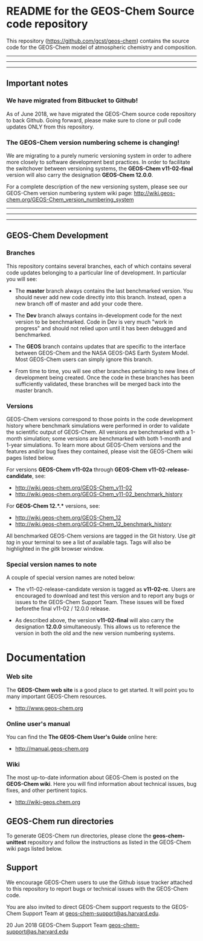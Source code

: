 # README for the GEOS-Chem Source code repository

This repository (https://github.com/gcst/geos-chem) contains the source code for the GEOS-Chem model of atmospheric chemistry and composition. 

---
---
---
## Important notes

### We have migrated from Bitbucket to Github!
As of June 2018, we have migrated the GEOS-Chem source code repository to back Github.  Going forward, please make sure to clone or pull code updates ONLY from this repository.

### The GEOS-Chem version numbering scheme is changing!

We are migrating to a purely numeric versioning system in order to adhere more closely to software development best practices. In order to facilitate the switchover between versioning systems, the __GEOS-Chem v11-02-final__ version will also carry the designation __GEOS-Chem 12.0.0__.

For a complete description of the new versioning system, please see our GEOS-Chem version numbering system wiki page: http://wiki.geos-chem.org/GEOS-Chem_version_numbering_system

---
---
---

## GEOS-Chem Development

### Branches
This repository contains several branches, each of which contains several code updates belonging to a particular line of development.  In particular you will see:

 * The __master__ branch always contains the last benchmarked version.  You should never add new code directly into this branch.  Instead, open a new branch off of master and add your code there.

 * The __Dev__ branch always contains in-development code for the next version to be benchmarked.  Code in Dev is very much "work in progress" and should not relied upon until it has been debugged and benchmarked.

 * The __GEOS__ branch contains updates that are specific to the interface between GEOS-Chem and the NASA GEOS-DAS Earth System Model.  Most GEOS-Chem users can simply ignore this branch.

 * From time to time, you will see other branches pertaining to new lines of development being created.  Once the code in these branches has been sufficiently validated, these branches will be merged back into the master branch.

### Versions

GEOS-Chem versions correspond to those points in the code development history where benchmark simulations were performed in order to validate the scientific output of GEOS-Chem.  All versions are benchmarked with a 1-month simulation; some versions are benchmarked with both 1-month and 1-year simulations.  To learn more about GEOS-Chem versions and the features and/or bug fixes they contained, please visit the GEOS-Chem wiki pages listed below.

For versions __GEOS-Chem v11-02a__ through __GEOS-Chem v11-02-release-candidate__, see:
* http://wiki.geos-chem.org/GEOS-Chem_v11-02
* http://wiki.geos-chem.org/GEOS-Chem_v11-02_benchmark_history

For __GEOS-Chem 12.\*.\*__ versions, see:
* http://wiki.geos-chem.org/GEOS-Chem_12
* http://wiki.geos-chem.org/GEOS-Chem_12_benchmark_history

All benchmarked GEOS-Chem versions are tagged in the Git history. Use _git tag_ in your terminal to see a list of available tags. Tags will also be highlighted in the _gitk_ browser window.

### Special version names to note

A couple of special version names are noted below:

* The v11-02-release-candidate version is tagged as __v11-02-rc__.  Users are encouraged to download and test this version and to report any bugs or issues to the GEOS-Chem Support Team.  These issues will be fixed beforethe final v11-02  / 12.0.0 release.

* As described above, the version __v11-02-final__ will also carry the designation __12.0.0__ simultaneously.  This allows us to reference the version in both the old and the new version numbering systems.

# Documentation

### Web site
The __GEOS-Chem web site__ is a good place to get started.  It will point you to many important GEOS-Chem resources.
* http://www.geos-chem.org

### Online user's manual
You can find the __The GEOS-Chem User's Guide__ online here:
* http://manual.geos-chem.org

### Wiki
The most up-to-date information about GEOS-Chem is posted on the __GEOS-Chem wiki__.  Here you will find information about technical issues, bug fixes, and other pertinent topics.
* http://wiki-geos.chem.org

## GEOS-Chem run directories
To generate GEOS-Chem run directories, please clone the __geos-chem-unittest__ repository and follow the instructions as listed in the GEOS-Chem wiki pags listed below.

## Support 
We encourage GEOS-Chem users to use the Github issue tracker attached to this repository to report  bugs or technical issues with the GEOS-Chem code.

You are also invited to direct GEOS-Chem support requests to the GEOS-Chem Support Team at geos-chem-support@as.harvard.edu.

20 Jun 2018
GEOS-Chem Support Team
geos-chem-support@as.harvard.edu

